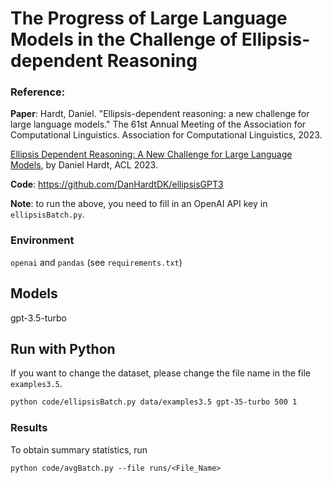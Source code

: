 # The Progress of Large Language Models in the Challenge of Ellipsis-dependent Reasoning

### Reference: 

**Paper**: 
Hardt, Daniel. "Ellipsis-dependent reasoning: a new challenge for large language models." The 61st Annual
Meeting of the Association for Computational Linguistics. Association for Computational Linguistics, 2023.

<a href=https://aclanthology.org/2023.acl-short.4.pdf>Ellipsis Dependent Reasoning: A New Challenge for Large Language Models</a>, by Daniel Hardt, ACL 2023.

**Code**:
https://github.com/DanHardtDK/ellipsisGPT3

**Note**: to run the above, you need to fill in an OpenAI API key in `ellipsisBatch.py`.

### Environment
`openai` and `pandas` (see `requirements.txt`)

## Models
gpt-3.5-turbo
  
## Run with Python
If you want to change the dataset, please change the file name in the file `examples3.5`.

```bash
python code/ellipsisBatch.py data/examples3.5 gpt-35-turbo 500 1
```

### Results
To obtain summary statistics, run 
```
python code/avgBatch.py --file runs/<File_Name>
```
